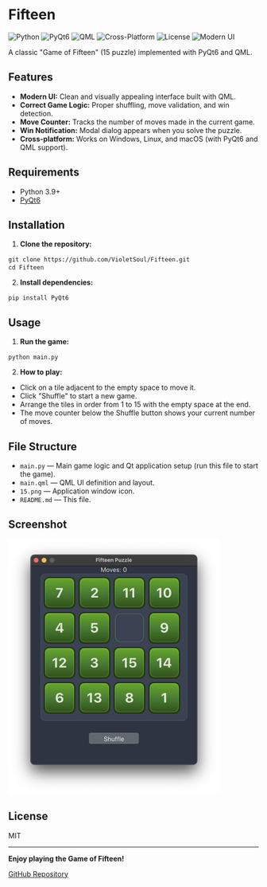 # Fifteen

![Python](https://img.shields.io/badge/Python-3776AB?style=flat&logo=python&logoColor=white)
![PyQt6](https://img.shields.io/badge/PyQt6-41CD52?style=flat&logo=qt&logoColor=white)
![QML](https://img.shields.io/badge/QML-41CD52?style=flat&logo=qt&logoColor=white)
![Cross-Platform](https://img.shields.io/badge/Cross--Platform-✓-blueviolet)
![License](https://img.shields.io/badge/License-MIT-blue)
![Modern UI](https://img.shields.io/badge/Modern%20UI-✓-orange)

A classic "Game of Fifteen" (15 puzzle) implemented with PyQt6 and QML.

## Features

- **Modern UI:** Clean and visually appealing interface built with QML.
- **Correct Game Logic:** Proper shuffling, move validation, and win detection.
- **Move Counter:** Tracks the number of moves made in the current game.
- **Win Notification:** Modal dialog appears when you solve the puzzle.
- **Cross-platform:** Works on Windows, Linux, and macOS (with PyQt6 and QML support).

## Requirements

- Python 3.9+
- [PyQt6](https://pypi.org/project/PyQt6/)

## Installation

1. **Clone the repository:**
```
git clone https://github.com/VioletSoul/Fifteen.git
cd Fifteen
```
2. **Install dependencies:**
```
pip install PyQt6
```

## Usage

1. **Run the game:**
```
python main.py
```
2. **How to play:**
- Click on a tile adjacent to the empty space to move it.
- Click "Shuffle" to start a new game.
- Arrange the tiles in order from 1 to 15 with the empty space at the end.
- The move counter below the Shuffle button shows your current number of moves.

## File Structure

- `main.py` — Main game logic and Qt application setup (run this file to start the game).
- `main.qml` — QML UI definition and layout.
- `15.png` — Application window icon.
- `README.md` — This file.

## Screenshot

![Game Screenshot](Screenshot.png)

## License

MIT

---

**Enjoy playing the Game of Fifteen!**

[GitHub Repository](https://github.com/VioletSoul/Fifteen)
